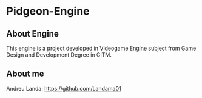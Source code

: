 # Pidgeon-Engine
## About Engine
This engine is a project developed in Videogame Engine subject from Game Design and Development Degree in CITM.
## About me
Andreu Landa: https://github.com/Landama01
